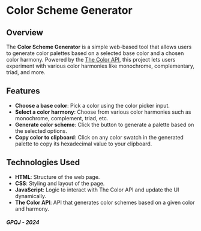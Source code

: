 # Color Scheme Generator

## Overview

The **Color Scheme Generator** is a simple web-based tool that allows users to generate color palettes based on a selected base color and a chosen color harmony. Powered by the [The Color API](https://www.thecolorapi.com/), this project lets users experiment with various color harmonies like monochrome, complementary, triad, and more.

## Features

- **Choose a base color**: Pick a color using the color picker input.
- **Select a color harmony**: Choose from various color harmonies such as monochrome, complement, triad, etc.
- **Generate color scheme**: Click the button to generate a palette based on the selected options.
- **Copy color to clipboard**: Click on any color swatch in the generated palette to copy its hexadecimal value to your clipboard.

## Technologies Used

- **HTML**: Structure of the web page.
- **CSS**: Styling and layout of the page.
- **JavaScript**: Logic to interact with The Color API and update the UI dynamically.
- **The Color API**: API that generates color schemes based on a given color and harmony.


##### GPQJ - 2024 